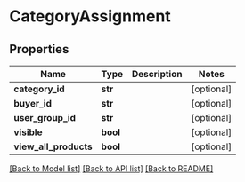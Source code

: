# CategoryAssignment

## Properties
Name | Type | Description | Notes
------------ | ------------- | ------------- | -------------
**category_id** | **str** |  | [optional] 
**buyer_id** | **str** |  | [optional] 
**user_group_id** | **str** |  | [optional] 
**visible** | **bool** |  | [optional] 
**view_all_products** | **bool** |  | [optional] 

[[Back to Model list]](../README.md#documentation-for-models) [[Back to API list]](../README.md#documentation-for-api-endpoints) [[Back to README]](../README.md)


